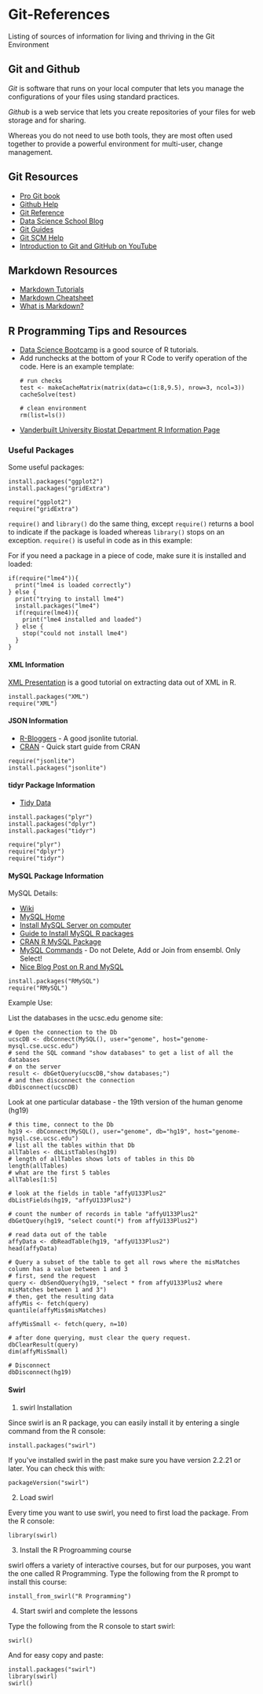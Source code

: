 # Git-References
Listing of sources of information for living and thriving in the Git Environment

## Git and Github
_Git_ is software that runs on your local computer that lets you manage the configurations of your files using standard practices.

_Github_ is a web service that lets you create repositories of your files for web storage and for sharing.

Whereas you do not need to use both tools, they are most often used together to provide a powerful environment for multi-user, change management.

## Git Resources

* [Pro Git book](https://git-scm.com/book/en/v2)
* [Github Help](https://help.github.com/)
* [Git Reference](gitref.org)
* [Data Science School Blog](http://www.dataschool.io/tag/git/)
* [Git Guides](https://guides.github.com/)
* [Git SCM Help](https://git-scm.com/about)
* [Introduction to Git and GitHub on YouTube](https://youtu.be/h1e8oC7g0Ps?list=PL5-da3qGB5IBLMp7LtN8Nc3Efd4hJq0kD)

## Markdown Resources

* [Markdown Tutorials](http://www.markdowntutorial.com/)
* [Markdown Cheatsheet](https://github.com/adam-p/markdown-here/wiki/Markdown-Cheatsheet)
* [What is Markdown?](http://whatismarkdown.com/)

## R Programming Tips and Resources

* [Data Science Bootcamp](https://www.datacamp.com) is a good source of R tutorials.
* Add runchecks at the bottom of your R Code to verify operation of the code. Here is an example template:
  ```
  # run checks
  test <- makeCacheMatrix(matrix(data=c(1:8,9.5), nrow=3, ncol=3))
  cacheSolve(test)
  
  # clean environment
  rm(list=ls())
  ```
* [Vanderbuilt University Biostat Department R Information Page](http://biostat.mc.vanderbilt.edu/wiki/Main/RS)

### Useful Packages
  Some useful packages:
  ```
  install.packages("ggplot2")
  install.packages("gridExtra")
  
  require("ggplot2")
  require("gridExtra")
  ```
  
  `require()` and `library()` do the same thing, except `require()` returns a bool to indicate if the package is loaded whereas `library()` stops on an exception. `require()` is useful in code as in this example:

For if you need a package in a piece of code, make sure it is installed and loaded:
  ```
  if(require("lme4")){
    print("lme4 is loaded correctly")
  } else {
    print("trying to install lme4")
    install.packages("lme4")
    if(require(lme4)){
      print("lme4 installed and loaded")
    } else {
      stop("could not install lme4")
    }
  }
  ```
#### XML Information
  [XML Presentation](http://www.stat.berkeley.edu/~statcur/Workshop2/Presentations/XML.pdf) is a good tutorial on extracting data out of XML in R.
  ```
  install.packages("XML")
  require("XML")
  ```

#### JSON Information
  * [R-Bloggers](http://www.r-bloggers.com/new-package-jsonlite-a-smarter-json-encoderdecoder/) - A good jsonlite tutorial.
  * [CRAN](https://cran.r-project.org/web/packages/jsonlite/vignettes/json-aaquickstart.html) - Quick start guide from CRAN

  ```
  require("jsonlite")
  install.packages("jsonlite")
  ```

#### tidyr Package Information
  * [Tidy Data](http://vita.had.co.nz/papers/tidy-data.pdf)

  ```
  install.packages("plyr")
  install.packages("dplyr")
  install.packages("tidyr")

  require("plyr")
  require("dplyr")
  require("tidyr")
  ```
  
#### MySQL Package Information
  MySQL Details:
  * [Wiki](https://en.wikipedia.org/wiki/MySQL)
  * [MySQL Home](http://www.mysql.com)
  * [Install MySQL Server on computer](http://dev.mysql.com/doc/refman/5.7/en/installing.html)
  * [Guide to Install MySQL R packages](http://biostat.mc.vanderbilt.edu/wiki/Main/RMySQL)
  * [CRAN R MySQL Package](https://cran.r-project.org/web/packages/RMySQL/RMySQL.pdf)
  * [MySQL Commands](http://www.pantz.org/software/mysql/mysqlcommands.html) - Do not Delete, Add or Join from ensembl. Only Select!
  * [Nice Blog Post on R and MySQL](http://www.r-bloggers.com/mysql-and-r/)

  ```
  install.packages("RMySQL")
  require("RMySQL")
  ```
  
  Example Use:
  
  List the databases in the ucsc.edu genome site:
  ```
  # Open the connection to the Db
  ucscDB <- dbConnect(MySQL(), user="genome", host="genome-mysql.cse.ucsc.edu")
  # send the SQL command "show databases" to get a list of all the databases
  # on the server
  result <- dbGetQuery(ucscDB,"show databases;")
  # and then disconnect the connection
  dbDisconnect(ucscDB)
  ```
  
  Look at one particular database - the 19th version of the human genome (hg19)
  ```
  # this time, connect to the Db
  hg19 <- dbConnect(MySQL(), user="genome", db="hg19", host="genome-mysql.cse.ucsc.edu")
  # list all the tables within that Db
  allTables <- dbListTables(hg19)
  # length of allTables shows lots of tables in this Db
  length(allTables)
  # what are the first 5 tables
  allTables[1:5]
  
  # look at the fields in table "affyU133Plus2"
  dbListFields(hg19, "affyU133Plus2")
  
  # count the number of records in table "affyU133Plus2"
  dbGetQuery(hg19, "select count(*) from affyU133Plus2")
  
  # read data out of the table
  affyData <- dbReadTable(hg19, "affyU133Plus2")
  head(affyData)
  
  # Query a subset of the table to get all rows where the misMatches column has a value between 1 and 3
  # first, send the request
  query <- dbSendQuery(hg19, "select * from affyU133Plus2 where misMatches between 1 and 3")
  # then, get the resulting data
  affyMis <- fetch(query)
  quantile(affyMis$misMatches)
  
  affyMisSmall <- fetch(query, n=10)
  
  # after done querying, must clear the query request.
  dbClearResult(query)
  dim(affyMisSmall)
  
  # Disconnect
  dbDisconnect(hg19)
  ```
  
#### Swirl
1. swirl Installation

  Since swirl is an R package, you can easily install it by entering a single command from the R console:
  ```
  install.packages("swirl")
  ```
  If you've installed swirl in the past make sure you have version 2.2.21 or later. You can check this with:
  ```
  packageVersion("swirl")
  ```

2. Load swirl

  Every time you want to use swirl, you need to first load the package. From the R console:
  ```
  library(swirl)
  ```

3. Install the R Progroamming course

  swirl offers a variety of interactive courses, but for our purposes, you want the one called R Programming. Type the following from the R prompt to install this course:
  ```
  install_from_swirl("R Programming")
  ```

4. Start swirl and complete the lessons

  Type the following from the R console to start swirl:
  ```
  swirl()
  ```

And for easy copy and paste:
  ```
  install.packages("swirl")
  library(swirl)
  swirl()
  ```
  
  

